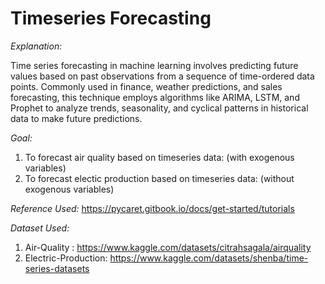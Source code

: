 # Timeseries Forecasting

*Explanation:*

Time series forecasting in machine learning involves predicting future values based on past observations from a sequence of time-ordered data points. Commonly used in finance, weather predictions, and sales forecasting, this technique employs algorithms like ARIMA, LSTM, and Prophet to analyze trends, seasonality, and cyclical patterns in historical data to make future predictions.

*Goal:* 
1) To forecast air quality based on timeseries data: (with exogenous variables)
2) To forecast electic production based on timeseries data: (without exogenous variables)

*Reference Used:* https://pycaret.gitbook.io/docs/get-started/tutorials

*Dataset Used:* 
1) Air-Quality : https://www.kaggle.com/datasets/citrahsagala/airquality
2) Electric-Production: https://www.kaggle.com/datasets/shenba/time-series-datasets
